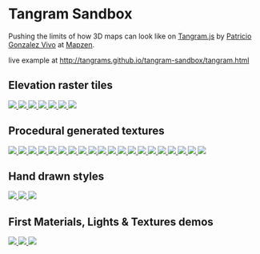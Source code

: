 # Tangram Sandbox

Pushing the limits of how 3D maps can look like on [Tangram.js](https://github.com/tangrams/tangram) by [Patricio Gonzalez Vivo](https://twitter.com/patriciogv) at [Mapzen](https://mapzen.com/).

live example at http://tangrams.github.io/tangram-sandbox/tangram.html

## Elevation raster tiles
[ ![](https://tangrams.github.io/tangram-sandbox/styles/elevation.png) ](https://tangrams.github.io/tangram-sandbox/tangram.html?styles/elevation#10.97291/40.7461/-74.0931)
[ ![](https://tangrams.github.io/tangram-sandbox/styles/elevation-ramp.png) ](https://tangrams.github.io/tangram-sandbox/tangram.html?styles/elevation-ramp#10.97291/40.7461/-74.0931)
[ ![](https://tangrams.github.io/tangram-sandbox/styles/elevation-stripes.png) ](https://tangrams.github.io/tangram-sandbox/tangram.html?styles/elevation-stripes#10.97291/40.7461/-74.0931)
[ ![](https://tangrams.github.io/tangram-sandbox/styles/elevation-puyehue.png) ](https://tangrams.github.io/tangram-sandbox/tangram.html?styles/elevation-puyehue.yaml#6.911187391391961/-38.361/-66.853)
[ ![](https://tangrams.github.io/tangram-sandbox/styles/elevation-places.png) ](https://tangrams.github.io/tangram-sandbox/tangram.html?styles/elevation-places.yaml#6.911187391391961/-38.361/-66.853)
[ ![](https://tangrams.github.io/tangram-sandbox/styles/elevation-trip.png) ](https://tangrams.github.io/tangram-sandbox/tangram.html?styles/elevation-trip.yaml#4.790831173952894/36.625/-97.198)
[ ![](https://tangrams.github.io/tangram-sandbox/styles/callejas.png) ](https://tangrams.github.io/tangram-sandbox/tangram.html?styles/callejas#16.575/40.70321/-74.00666)


## Procedural generated textures
[ ![](https://tangrams.github.io/tangram-sandbox/styles/grain.png) ](https://tangrams.github.io/tangram-sandbox/tangram.html?styles/grain#16.575/40.70321/-74.00666)
[ ![](https://tangrams.github.io/tangram-sandbox/styles/grain-area.png) ](https://tangrams.github.io/tangram-sandbox/tangram.html?styles/grain-area#16.575/40.70321/-74.00666)
[ ![](https://tangrams.github.io/tangram-sandbox/styles/grain-roads.png) ](https://tangrams.github.io/tangram-sandbox/tangram.html?styles/grain-roads#16.575/40.70321/-74.00666)
[ ![](https://tangrams.github.io/tangram-sandbox/styles/gotham.png) ](https://tangrams.github.io/tangram-sandbox/tangram.html?styles/gotham#16.575/40.70321/-74.00666)
[ ![](https://tangrams.github.io/tangram-sandbox/styles/tilt-gotham.png) ](https://tangrams.github.io/tangram-sandbox/tangram.html?styles/tilt-gotham#16.575/40.70321/-74.00666)
[ ![](https://tangrams.github.io/tangram-sandbox/styles/oblivion.png) ](https://tangrams.github.io/tangram-sandbox/tangram.html?styles/oblivion#16.575/40.70321/-74.00666)
[ ![](https://tangrams.github.io/tangram-sandbox/styles/ikeda.png) ](https://tangrams.github.io/tangram-sandbox/tangram.html?styles/ikeda#16.575/40.70321/-74.00666)
[ ![](https://tangrams.github.io/tangram-sandbox/styles/tilt-ikeda.png) ](https://tangrams.github.io/tangram-sandbox/tangram.html?styles/tilt-ikeda#16.575/40.70321/-74.00666)
[ ![](https://tangrams.github.io/tangram-sandbox/styles/9845C.png) ](https://tangrams.github.io/tangram-sandbox/tangram.html?styles/9845C#10.97291/40.7461/-74.0931)
[ ![](https://tangrams.github.io/tangram-sandbox/styles/matrix.png) ](https://tangrams.github.io/tangram-sandbox/tangram.html?styles/matrix#18.4/40.71310/-74.00599)
[ ![](https://tangrams.github.io/tangram-sandbox/styles/tilt-matrix.png) ](https://tangrams.github.io/tangram-sandbox/tangram.html?styles/tilt-matrix#18.4/40.71310/-74.00599)
[ ![](https://tangrams.github.io/tangram-sandbox/styles/tilt.png) ](https://tangrams.github.io/tangram-sandbox/tangram.html?styles/tilt#16.575/40.70321/-74.00666)
[ ![](https://tangrams.github.io/tangram-sandbox/styles/tron.png) ](https://tangrams.github.io/tangram-sandbox/tangram.html?styles/tron#16.975/40.70411/-74.00930)
[ ![](https://tangrams.github.io/tangram-sandbox/styles/tilt-tron.png) ](https://tangrams.github.io/tangram-sandbox/tangram.html?styles/tilt-tron#16.975/40.70411/-74.00930)
[ ![](https://tangrams.github.io/tangram-sandbox/styles/blueprint.png) ](https://tangrams.github.io/tangram-sandbox/tangram.html?styles/blueprint#16.575/40.70321/-74.00666)
[ ![](https://tangrams.github.io/tangram-sandbox/styles/lego.png) ](https://tangrams.github.io/tangram-sandbox/tangram.html?styles/lego#19/40.70533/-74.00975)
[ ![](https://tangrams.github.io/tangram-sandbox/styles/tilt-lego.png) ](https://tangrams.github.io/tangram-sandbox/tangram.html?styles/tilt-lego#19/40.70533/-74.00975)
[ ![](https://tangrams.github.io/tangram-sandbox/styles/patterns.png) ](https://tangrams.github.io/tangram-sandbox/tangram.html?styles/patterns#17.375/40.70361/-74.01181)
[ ![](https://tangrams.github.io/tangram-sandbox/styles/press.png) ](https://tangrams.github.io/tangram-sandbox/tangram.html?styles/press#10.97291/40.7461/-74.0931)
[ ![](https://tangrams.github.io/tangram-sandbox/styles/radar.png) ](https://tangrams.github.io/tangram-sandbox/tangram.html?styles/radar#10.97291/40.7461/-74.0931)


## Hand drawn styles
[ ![](https://tangrams.github.io/tangram-sandbox/styles/pericoli.png) ](https://tangrams.github.io/tangram-sandbox/tangram.html?styles/pericoli#17.575/40.70495/-74.00486)
[ ![](https://tangrams.github.io/tangram-sandbox/styles/tilt-pericoli.png) ](https://tangrams.github.io/tangram-sandbox/tangram.html?styles/tilt-pericoli#17.575/40.70495/-74.00486)
[ ![](https://tangrams.github.io/tangram-sandbox/styles/crosshatch.png) ](https://tangrams.github.io/tangram-sandbox/tangram.html?styles/crosshatch#17.575/40.70495/-74.00486)

## First Materials, Lights & Textures demos
[ ![](https://tangrams.github.io/tangram-sandbox/styles/specular-dust.png) ](https://tangrams.github.io/tangram-sandbox/tangram.html?styles/specular-dust#17.175/40.70431/-74.01046)
[ ![](https://tangrams.github.io/tangram-sandbox/styles/nursery.png) ](https://tangrams.github.io/tangram-sandbox/tangram.html?styles/nursery#19.825/40.70688/-74.01136)
[ ![](https://tangrams.github.io/tangram-sandbox/styles/sandbox.png) ](https://tangrams.github.io/tangram-sandbox/tangram.html?styles/sandbox#17.675/40.70507/-74.00552)
